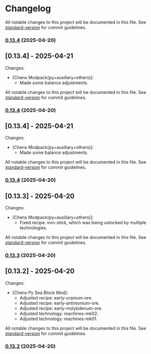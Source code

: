 # Changelog

All notable changes to this project will be documented in this file. See [standard-version](https://github.com/conventional-changelog/standard-version) for commit guidelines.

### [0.13.4](https://github.com/geekiechen/chens-tweak-mod/compare/v0.13.3...v0.13.4) (2025-04-20)

## [0.13.4] - 2025-04-21
Changes:
  - [Chens Modpack(py+auxiliary+others)]: 
    - Made some balance adjustments.

All notable changes to this project will be documented in this file. See [standard-version](https://github.com/conventional-changelog/standard-version) for commit guidelines.

### [0.13.4](https://github.com/geekiechen/chens-tweak-mod/compare/v0.13.3...v0.13.4) (2025-04-20)

## [0.13.4] - 2025-04-21
Changes:
  - [Chens Modpack(py+auxiliary+others)]: 
    - Made some balance adjustments.

All notable changes to this project will be documented in this file. See [standard-version](https://github.com/conventional-changelog/standard-version) for commit guidelines.

### [0.13.4](https://github.com/geekiechen/chens-tweak-mod/compare/v0.13.3...v0.13.4) (2025-04-20)

## [0.13.3] - 2025-04-20
Changes:
  - [Chens Modpack(py+auxiliary+others)]: 
    - Fixed recipe: iron-stick, which was being unlocked by multiple technologies.

All notable changes to this project will be documented in this file. See [standard-version](https://github.com/conventional-changelog/standard-version) for commit guidelines.

### [0.13.3](https://github.com/geekiechen/chens-tweak-mod/compare/v0.13.2...v0.13.3) (2025-04-20)

## [0.13.2] - 2025-04-20
Changes:
  - [Chens Py Sea Block Mod]: 
    - Adjusted recipe: early-uranium-ore.
    - Adjusted recipe: early-antimonium-ore.
    - Adjusted recipe: early-molybdenum-ore.
    - Adjusted technology: machines-mk02.
    - Adjusted technology: machines-mk01.

All notable changes to this project will be documented in this file. See [standard-version](https://github.com/conventional-changelog/standard-version) for commit guidelines.

### [0.13.2](https://github.com/geekiechen/chens-tweak-mod/compare/v0.13.1...v0.13.2) (2025-04-20)
